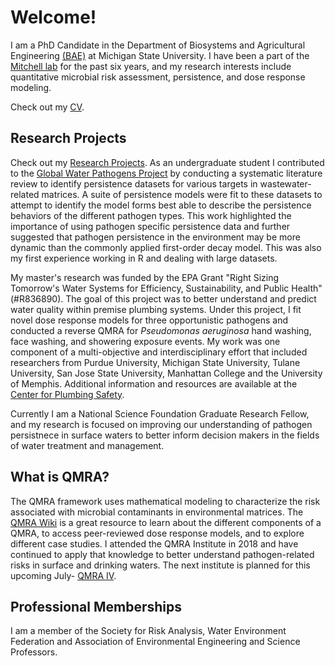 # Welcome!

I am a PhD Candidate in the Department of Biosystems and Agricultural Engineering [(BAE)](https://www.egr.msu.edu/bae/) at Michigan State University. I have been a part of the [Mitchell lab](http://www.jmitchellphd.com/) for the past six years, and my research interests include quantitative microbial risk assessment, persistence, and dose response modeling. 

Check out my [CV](./CV_rmd_KD.html).

## Research Projects
Check out my [Research Projects](./research_projects.html).
As an undergraduate student I contributed to the [Global Water Pathogens Project](https://www.waterpathogens.org/) by conducting a systematic literature review to identify persistence datasets for various targets in wastewater-related matrices. A suite of persistence models were fit to these datasets to attempt to identify the model forms best able to describe the persistence behaviors of the different pathogen types. This work highlighted the importance of using pathogen specific persistence data and further suggested that pathogen persistence in the environment may be more dynamic than the commonly applied first-order decay model. This was also my first experience working in R and dealing with large datasets.

My master's research was funded by the EPA Grant "Right Sizing Tomorrow's Water Systems for Efficiency, Sustainability, and Public Health" (#R836890). The goal of this project was to better understand and predict water quality within premise plumbing systems. Under this project, I fit novel dose response models for three opportunistic pathogens and conducted a reverse QMRA for *Pseudomonas aeruginosa* hand washing, face washing, and showering exposure events. My work was one component of a multi-objective and interdisciplinary effort that included researchers from Purdue University, Michigan State University, Tulane University, San Jose State University, Manhattan College and the University of Memphis. Additional information and resources are available at the [Center for Plumbing Safety](https://engineering.purdue.edu/PlumbingSafety). 

Currently I am a National Science Foundation Graduate Research Fellow, and my research is focused on improving our understanding of pathogen persistnece in surface waters to better inform decision makers in the fields of water treatment and management. 

## What is QMRA?
The QMRA framework uses mathematical modeling to characterize the risk associated with microbial contaminants in environmental matrices. The [QMRA Wiki](http://qmrawiki.org/) is a great resource to learn about the different components of a QMRA, to access peer-reviewed dose response models, and to explore different case studies. I attended the QMRA Institute in 2018 and have continued to apply that knowledge to better understand pathogen-related risks in surface and drinking waters. The next institute is planned for this upcoming July- [QMRA IV](https://events.anr.msu.edu/QMRAIV2022/).  

## Professional Memberships
I am a member of the Society for Risk Analysis, Water Environment Federation and Association of Environmental Engineering and Science Professors. 
 
